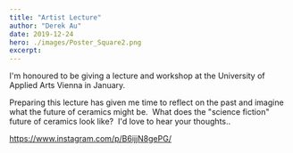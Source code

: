 ```yaml
---
title: "Artist Lecture"
author: "Derek Au"
date: 2019-12-24
hero: ./images/Poster_Square2.png
excerpt: 
---
```


I'm honoured to be giving a lecture and workshop at the University of Applied Arts Vienna in January.   

Preparing this lecture has given me time to reflect on the past and imagine what the future of ceramics might be.  What does the "science fiction" future of ceramics look like?  I'd love to hear your thoughts..

https://www.instagram.com/p/B6ijjN8gePG/
